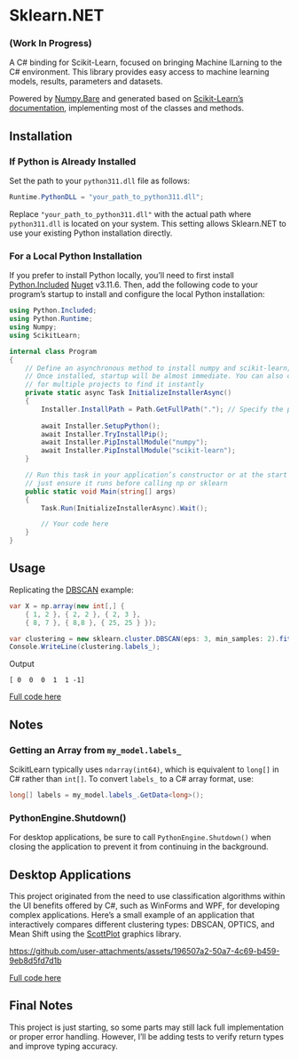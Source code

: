 # Sklearn.NET
### (Work In Progress)

A C# binding for Scikit-Learn, focused on bringing Machine lLarning to the C# environment. This library provides easy access to machine learning models, results, parameters and datasets.

Powered by [Numpy.Bare](https://github.com/SciSharp/Numpy.NET) and generated based on [Scikit-Learn’s documentation](https://scikit-learn.org/stable/index.html), implementing most of the classes and methods.

## Installation

### If Python is Already Installed

Set the path to your `python311.dll` file as follows:

```csharp
Runtime.PythonDLL = "your_path_to_python311.dll";
```

Replace `"your_path_to_python311.dll"` with the actual path where `python311.dll` is located on your system. This setting allows Sklearn.NET to use your existing Python installation directly.


### For a Local Python Installation

If you prefer to install Python locally, you’ll need to first install [Python.Included](https://github.com/henon/Python.Included) [Nuget](https://www.nuget.org/packages/Python.Included/3.11.6) v3.11.6. Then, add the following code to your program’s startup to install and configure the local Python installation:

```csharp
using Python.Included;
using Python.Runtime;
using Numpy;
using ScikitLearn;
```

```csharp
internal class Program
{
    // Define an asynchronous method to install numpy and scikit-learn; this may take a few minutes the first time.
    // Once installed, startup will be almost immediate. You can also copy the installation to a fixed location
    // for multiple projects to find it instantly
    private static async Task InitializeInstallerAsync()
    {
        Installer.InstallPath = Path.GetFullPath("."); // Specify the path for the local installation
    
        await Installer.SetupPython();
        await Installer.TryInstallPip();
        await Installer.PipInstallModule("numpy");
        await Installer.PipInstallModule("scikit-learn");
    }

    // Run this task in your application’s constructor or at the start of your code,
    // just ensure it runs before calling np or sklearn
    public static void Main(string[] args)
    {
        Task.Run(InitializeInstallerAsync).Wait();

        // Your code here
    }
}
```

## Usage

Replicating the [DBSCAN](https://scikit-learn.org/stable/modules/generated/sklearn.cluster.DBSCAN.html) example:

```csharp
var X = np.array(new int[,] {
    { 1, 2 }, { 2, 2 }, { 2, 3 },
    { 8, 7 }, { 8,8 }, { 25, 25 } });

var clustering = new sklearn.cluster.DBSCAN(eps: 3, min_samples: 2).fit(X);
Console.WriteLine(clustering.labels_);
```
Output
```
[ 0  0  0  1  1 -1]
```
[Full code here](https://github.com/KosmosWerner/ScikitLearn.Net/blob/main/Examples/ConsoleExample)

## Notes
### Getting an Array from `my_model.labels_`
ScikitLearn typically uses `ndarray(int64)`, which is equivalent to `long[]` in C# rather than `int[]`. To convert `labels_` to a C# array format, use:

```csharp
long[] labels = my_model.labels_.GetData<long>();
```

### PythonEngine.Shutdown()
For desktop applications, be sure to call `PythonEngine.Shutdown()` when closing the application to prevent it from continuing in the background.

## Desktop Applications

This project originated from the need to use classification algorithms within the UI benefits offered by C#, such as WinForms and WPF, for developing complex applications. Here’s a small example of an application that interactively compares different clustering types: DBSCAN, OPTICS, and Mean Shift using the [ScottPlot](https://github.com/ScottPlot/ScottPlot) graphics library.

https://github.com/user-attachments/assets/196507a2-50a7-4c69-b459-9eb8d5fd7d1b

[Full code here](https://github.com/KosmosWerner/ScikitLearn.Net/tree/main/Examples/ExampleCluster)

## Final Notes
This project is just starting, so some parts may still lack full implementation or proper error handling. However, I’ll be adding tests to verify return types and improve typing accuracy.
